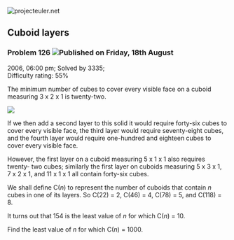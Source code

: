 ![projecteuler.net](images/print_page_logo.png)

## Cuboid layers

### Problem 126 ![](images/icon_info.png)Published on Friday, 18th August
2006, 06:00 pm; Solved by 3335;  
Difficulty rating: 55%

The minimum number of cubes to cover every visible face on a cuboid measuring
3 x 2 x 1 is twenty-two.

![](project/images/p126.gif)  

If we then add a second layer to this solid it would require forty-six cubes
to cover every visible face, the third layer would require seventy-eight
cubes, and the fourth layer would require one-hundred and eighteen cubes to
cover every visible face.

However, the first layer on a cuboid measuring 5 x 1 x 1 also requires twenty-
two cubes; similarly the first layer on cuboids measuring 5 x 3 x 1, 7 x 2 x
1, and 11 x 1 x 1 all contain forty-six cubes.

We shall define C(_n_) to represent the number of cuboids that contain _n_
cubes in one of its layers. So C(22) = 2, C(46) = 4, C(78) = 5, and C(118) =
8.

It turns out that 154 is the least value of _n_ for which C(_n_) = 10.

Find the least value of _n_ for which C(_n_) = 1000.

  
  

